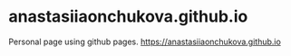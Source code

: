 # anastasiiaonchukova.github.io

Personal page using github pages.
https://anastasiiaonchukova.github.io
